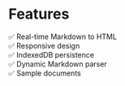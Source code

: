 # Features

✅ Real-time Markdown to HTML  
✅ Responsive design  
✅ IndexedDB persistence  
✅ Dynamic Markdown parser  
✅ Sample documents

